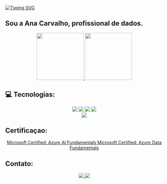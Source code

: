 [![Typing SVG](https://readme-typing-svg.herokuapp.com/?color=0E8AE6&size=35&center=true&vCenter=true&width=1000&lines=Oi,+seja+bem+vindo(a)+ao+meu+perfil!+:%29)](https://git.io/typing-svg)

## Sou a Ana Carvalho, profissional de dados.

<div align="center">
  <a href="https://github.com/anapaulistagit">
    <img height="150em" src="https://github-readme-stats.vercel.app/api?username=AnaPaulistaGit&show_icons=true&theme=dracula&include_all_commits=true&count_private=true"/>
    <img height="150em" src="https://github-readme-stats.vercel.app/api/top-langs/?username=AnaPaulistaGit&layout=compact&langs_count=7&theme=dracula"/>
  </a>
</div>

## 💻 Tecnologias:

<div align="center">
  <img src="https://img.shields.io/badge/Python-3776AB?style=for-the-badge&logo=python&logoColor=white"/>
  <img src="https://img.shields.io/badge/PL_SQL-0769AD?style=for-the-badge&logo=PL_SQL&logoColor=white"/>
  <img src="https://img.shields.io/badge/Oracle-ED8B00?style=for-the-badge&logo=oracle&logoColor=white"/>
  <img src="https://img.shields.io/badge/MySql-4479A1?style=for-the-badge&logo=mysql&logoColor=white"/>
  <br> 
  <img src="https://img.shields.io/badge/sqlite-003B57?style=for-the-badge&logo=sqlite&logoColor=white"/>  
</div>

## Certificaçao:
<div align="center">
    <a href="https://learn.microsoft.com/api/credentials/share/en-us/AnaClaudiaCarvalho-0514/3748B0BFBB19AA6B?sharingId=D2EEAA216B6BA96B"> Microsoft Certified: Azure AI Fundamentals </a>
     <a href="https://learn.microsoft.com/api/credentials/share/en-us/AnaClaudiaCarvalho-0514/D5EF9976ADA55EEC?sharingId=D2EEAA216B6BA96B"> Microsoft Certified: Azure Data Fundamentals </a>
</div>
  
## Contato:

<div align="center">
  <a href="mailto:acarvalho.silva@gmail.com">
      <img class="mail" src="https://img.shields.io/badge/Gmail-D14836?style=for-the-badge&logo=gmail&logoColor=white"/>
  </a>
  <a href="https://www.linkedin.com/in/ana-carvalho-7b906b240/">
      <img src="https://img.shields.io/badge/LinkedIn-0077B5?style=for-the-badge&logo=linkedin&logoColor=white">
  </a> 
 
</div>


